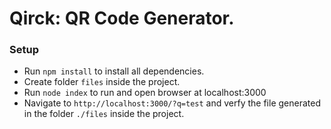 # Qirck: QR Code Generator.

### Setup

- Run `npm install` to install all dependencies.
- Create folder `files` inside the project.
- Run `node index` to run and open browser at localhost:3000
- Navigate to `http://localhost:3000/?q=test` and verfy the file generated in the folder `./files` inside the project.
